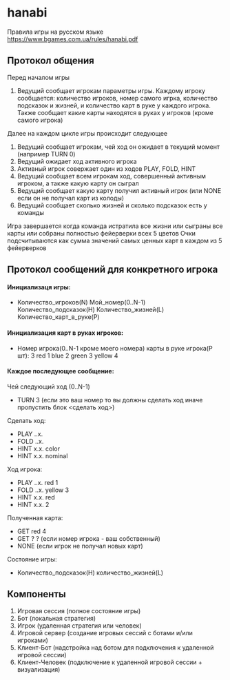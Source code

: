 # hanabi

Правила игры на русском языке https://www.bgames.com.ua/rules/hanabi.pdf

## Протокол общения

Перед началом игры
1. Ведущий сообщает игрокам параметры игры. Каждому игроку сообщается: количество игроков, номер самого игрка, количество подсказок и жизней, и количество карт в руке у каждого игрока. Также сообщает какие карты находятся в руках у игроков (кроме самого игрока)

Далее на каждом цикле игры происходит следующее
1. Ведущий сообщает игрокам, чей ход он ожидает в текущий момент (например TURN 0)
2. Ведущий ожидает ход активного игрока
3. Активный игрок совержает один из ходов PLAY, FOLD, HINT
4. Ведущий сообщает всем игрокам ход, совершенный активным игроком, а также какую карту он сыграл
5. Ведущий сообщает какую карту получил активный игрок (или NONE если он не получал карт из колоды)
6. Ведущий сообщает сколько жизней и сколько подсказок есть у команды

Игра завершается когда команда истратила все жизни или сыграны все карты или собраны полностью фейерверки всех 5 цветов
Очки подсчитываются как сумма значений самых ценных карт в каждом из 5 фейерверков

## Протокол сообщений для конкретного игрока
#### Инициализаця игры:
* Количество_игроков(N) Мой_номер(0..N-1) Количество_подсказок(H) Количество_жизней(L) Количество_карт_в_руке(P)
#### Инициализация карт в руках игроков:
* Номер игрока(0..N-1 кроме моего номера) карты в руке игрока(P шт): 
    3 red 1 blue 2 green 3 yellow 4

#### Каждое последующее сообщение:

Чей следующий ход (0..N-1)
* TURN 3  (если это ваш номер то вы должны сделать ход иначе пропустить блок <сделать ход>)

Сделать ход:
* PLAY ..x.
* FOLD ..x.
* HINT <player> x.x. color
* HINT <player> x.x. nominal

Ход игрока:
* PLAY ..x. red 1
* FOLD ..x. yellow 3
* HINT <player> x.x. red
* HINT <player> x.x. 2
  
Полученная карта:
* GET red 4
* GET ? ? (если номер игрока - ваш собственный)
* NONE (если игрок не получал новых карт)

Состояние игры:
* Количество_подсказок(H) количество_жизней(L)


## Компоненты
1. Игровая сессия (полное состояние игры)
2. Бот (локальная стратегия)
3. Игрок (удаленная стратегия или человек)
4. Игровой сервер (создание игровых сессий с ботами и/или игроками)
6. Клиент-Бот (надстройка над ботом для подключения к удаленной игровой сессии)
7. Клиент-Человек (подключение к удаленной игровой сессии + визуализация)
